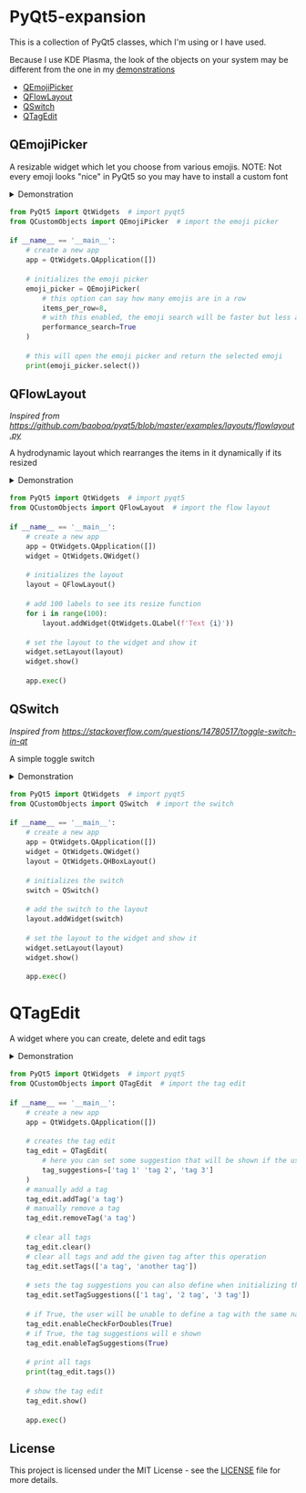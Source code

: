 # PyQt5-expansion
This is a collection of PyQt5 classes, which I'm using or I have used.

Because I use KDE Plasma, the look of the objects on your system may be different from the one in my [demonstrations](/assets)

- [QEmojiPicker](#QEmojiPicker)
- [QFlowLayout](#QFlowLayout)
- [QSwitch](#QSwitch)
- [QTagEdit](#QTagEdit)

## QEmojiPicker

A resizable widget which let you choose from various emojis.
NOTE: Not every emoji looks "nice" in PyQt5 so you may have to install a custom font

<details>
    <summary>Demonstration</summary>
    <a href="https://github.com/ByteDream/PyQt5-expansion/blob/main/QCustomObjects.py#L5"><img src="assets/emoji_chooser.gif" alt=""></a>
</details>

```python
from PyQt5 import QtWidgets  # import pyqt5
from QCustomObjects import QEmojiPicker  # import the emoji picker

if __name__ == '__main__':
    # create a new app
    app = QtWidgets.QApplication([])

    # initializes the emoji picker
    emoji_picker = QEmojiPicker(
        # this option can say how many emojis are in a row
        items_per_row=8,
        # with this enabled, the emoji search will be faster but less accurate
        performance_search=True
    )

    # this will open the emoji picker and return the selected emoji
    print(emoji_picker.select())
```

## QFlowLayout
*Inspired from https://github.com/baoboa/pyqt5/blob/master/examples/layouts/flowlayout.py*

A hydrodynamic layout which rearranges the items in it dynamically if its resized

<details>
    <summary>Demonstration</summary>
    <a href="https://github.com/ByteDream/PyQt5-expansion/blob/main/QCustomObjects.py#L2072"><img src="assets/flow_layout.gif" alt=""></a>
</details>

```python
from PyQt5 import QtWidgets  # import pyqt5
from QCustomObjects import QFlowLayout  # import the flow layout

if __name__ == '__main__':
    # create a new app
    app = QtWidgets.QApplication([])
    widget = QtWidgets.QWidget()

    # initializes the layout
    layout = QFlowLayout()

    # add 100 labels to see its resize function
    for i in range(100):
        layout.addWidget(QtWidgets.QLabel(f'Text {i}'))

    # set the layout to the widget and show it
    widget.setLayout(layout)
    widget.show()

    app.exec()
```

## QSwitch
*Inspired from https://stackoverflow.com/questions/14780517/toggle-switch-in-qt*

A simple toggle switch

<details>
    <summary>Demonstration</summary>
    <a href="https://github.com/ByteDream/PyQt5-expansion/blob/main/QCustomObjects.py#L2184"><img src="assets/switch.gif" alt=""></a>
</details>

```python
from PyQt5 import QtWidgets  # import pyqt5
from QCustomObjects import QSwitch  # import the switch

if __name__ == '__main__':
    # create a new app
    app = QtWidgets.QApplication([])
    widget = QtWidgets.QWidget()
    layout = QtWidgets.QHBoxLayout()

    # initializes the switch
    switch = QSwitch()

    # add the switch to the layout
    layout.addWidget(switch)

    # set the layout to the widget and show it
    widget.setLayout(layout)
    widget.show()

    app.exec()
```

# QTagEdit

A widget where you can create, delete and edit tags

<details>
    <summary>Demonstration</summary>
    <a href="https://github.com/ByteDream/PyQt5-expansion/blob/main/QCustomObjects.py#L2327"><img src="assets/tag_edit.gif" alt=""></a>
</details>

```python
from PyQt5 import QtWidgets  # import pyqt5
from QCustomObjects import QTagEdit  # import the tag edit

if __name__ == '__main__':
    # create a new app
    app = QtWidgets.QApplication([])

    # creates the tag edit
    tag_edit = QTagEdit(
        # here you can set some suggestion that will be shown if the user types in something
        tag_suggestions=['tag 1' 'tag 2', 'tag 3']
    )
    # manually add a tag
    tag_edit.addTag('a tag')
    # manually remove a tag
    tag_edit.removeTag('a tag')

    # clear all tags
    tag_edit.clear()
    # clear all tags and add the given tag after this operation
    tag_edit.setTags(['a tag', 'another tag'])

    # sets the tag suggestions you can also define when initializing the class
    tag_edit.setTagSuggestions(['1 tag', '2 tag', '3 tag'])

    # if True, the user will be unable to define a tag with the same name twice 
    tag_edit.enableCheckForDoubles(True)
    # if True, the tag suggestions will e shown
    tag_edit.enableTagSuggestions(True)

    # print all tags
    print(tag_edit.tags())

    # show the tag edit
    tag_edit.show()

    app.exec()
```

## License

This project is licensed under the MIT License - see the [LICENSE](LICENSE) file for more details.
